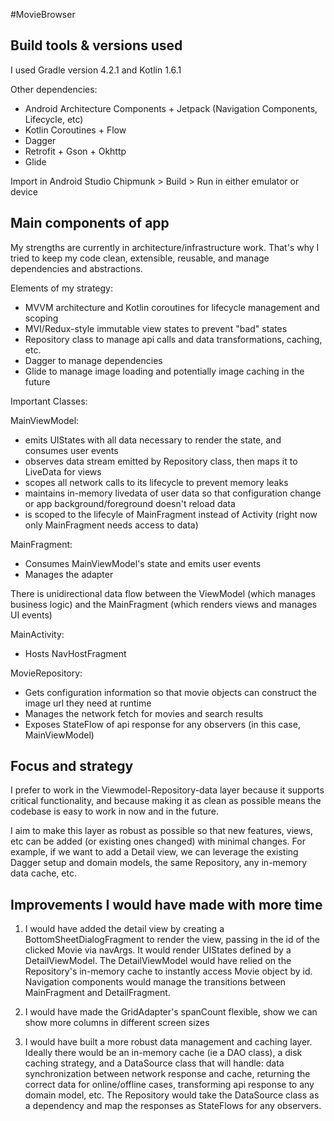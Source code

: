 #MovieBrowser

## Build tools & versions used
I used Gradle version 4.2.1 and Kotlin 1.6.1

Other dependencies:
* Android Architecture Components + Jetpack (Navigation Components, Lifecycle, etc)
* Kotlin Coroutines + Flow
* Dagger
* Retrofit + Gson + Okhttp
* Glide

Import in Android Studio Chipmunk > Build > Run in either emulator or device

## Main components of app

My strengths are currently in architecture/infrastructure work.
That's why I tried to keep my code clean, extensible, reusable, and manage dependencies and abstractions.

Elements of my strategy:

* MVVM architecture and Kotlin coroutines for lifecycle management and scoping
* MVI/Redux-style immutable view states to prevent "bad" states
* Repository class to manage api calls and data transformations, caching, etc.
* Dagger to manage dependencies
* Glide to manage image loading and potentially image caching in the future

Important Classes:

MainViewModel:
* emits UIStates with all data necessary to render the state, and consumes user events
* observes data stream emitted by Repository class, then maps it to LiveData for views
* scopes all network calls to its lifecycle to prevent memory leaks
* maintains in-memory livedata of user data so that configuration change or app background/foreground doesn't reload data
* is scoped to the lifecyle of MainFragment instead of Activity
(right now only MainFragment needs access to data)

MainFragment:
* Consumes MainViewModel's state and emits user events
* Manages the adapter

There is unidirectional data flow between the ViewModel (which manages business logic) and the
MainFragment (which renders views and manages UI events)

MainActivity:
* Hosts NavHostFragment

MovieRepository:
* Gets configuration information so that movie objects can construct the image url they need at runtime
* Manages the network fetch for movies and search results
* Exposes StateFlow of api response for any observers (in this case, MainViewModel)

## Focus and strategy

I prefer to work in the Viewmodel-Repository-data layer because it supports critical functionality,
and because making it as clean as possible means the codebase is easy to work in now and in the future.

I aim to make this layer as robust as possible so that new features, views, etc can be added (or existing
ones changed) with minimal changes. For example, if we want to add a Detail view, we can leverage the
existing Dagger setup and domain models, the same Repository, any in-memory data cache, etc.


## Improvements I would have made with more time

1) I would have added the detail view by creating a BottomSheetDialogFragment to render the view, 
passing in the id of the clicked Movie via navArgs. It would render UIStates defined by a DetailViewModel.
The DetailViewModel would have relied on the Repository's in-memory cache to instantly access Movie object by id. 
Navigation components would manage the transitions between MainFragment and DetailFragment.

2) I would have made the GridAdapter's spanCount flexible, show we can show more columns in different screen sizes

3) I would have built a more robust data management and caching layer. 
Ideally there would be an in-memory cache (ie a DAO class), a disk caching strategy, and a DataSource class that will handle: 
data synchronization between network response and cache, returning the correct data for online/offline cases, 
transforming api response to any domain model, etc. The Repository would take the DataSource class as a 
dependency and map the responses as StateFlows for any observers. 


